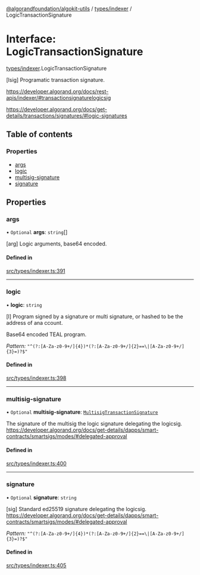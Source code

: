 [@algorandfoundation/algokit-utils](../README.md) / [types/indexer](../modules/types_indexer.md) / LogicTransactionSignature

# Interface: LogicTransactionSignature

[types/indexer](../modules/types_indexer.md).LogicTransactionSignature

[lsig] Programatic transaction signature.

https://developer.algorand.org/docs/rest-apis/indexer/#transactionsignaturelogicsig

https://developer.algorand.org/docs/get-details/transactions/signatures/#logic-signatures

## Table of contents

### Properties

- [args](types_indexer.LogicTransactionSignature.md#args)
- [logic](types_indexer.LogicTransactionSignature.md#logic)
- [multisig-signature](types_indexer.LogicTransactionSignature.md#multisig-signature)
- [signature](types_indexer.LogicTransactionSignature.md#signature)

## Properties

### args

• `Optional` **args**: `string`[]

[arg] Logic arguments, base64 encoded.

#### Defined in

[src/types/indexer.ts:391](https://github.com/algorandfoundation/algokit-utils-ts/blob/main/src/types/indexer.ts#L391)

___

### logic

• **logic**: `string`

[l] Program signed by a signature or multi signature, or hashed to be the address of ana ccount.

Base64 encoded TEAL program.

*Pattern:* `"^(?:[A-Za-z0-9+/]{4})*(?:[A-Za-z0-9+/]{2}==\|[A-Za-z0-9+/]{3}=)?$"`

#### Defined in

[src/types/indexer.ts:398](https://github.com/algorandfoundation/algokit-utils-ts/blob/main/src/types/indexer.ts#L398)

___

### multisig-signature

• `Optional` **multisig-signature**: [`MultisigTransactionSignature`](types_indexer.MultisigTransactionSignature.md)

The signature of the multisig the logic signature delegating the logicsig. https://developer.algorand.org/docs/get-details/dapps/smart-contracts/smartsigs/modes/#delegated-approval

#### Defined in

[src/types/indexer.ts:400](https://github.com/algorandfoundation/algokit-utils-ts/blob/main/src/types/indexer.ts#L400)

___

### signature

• `Optional` **signature**: `string`

[sig] Standard ed25519 signature delegating the logicsig. https://developer.algorand.org/docs/get-details/dapps/smart-contracts/smartsigs/modes/#delegated-approval

*Pattern:* `"^(?:[A-Za-z0-9+/]{4})*(?:[A-Za-z0-9+/]{2}==\|[A-Za-z0-9+/]{3}=)?$"`

#### Defined in

[src/types/indexer.ts:405](https://github.com/algorandfoundation/algokit-utils-ts/blob/main/src/types/indexer.ts#L405)
